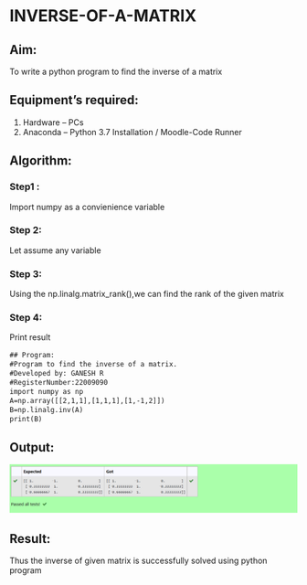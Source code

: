 # INVERSE-OF-A-MATRIX
## Aim:
To write a python program to find the inverse of a matrix
## Equipment’s required:
1. 	Hardware – PCs
2. 	Anaconda – Python 3.7 Installation / Moodle-Code Runner
## Algorithm:
### Step1 : 
Import numpy as a convienience variable
### Step 2: 
Let assume any variable
### Step 3: 
Using the np.linalg.matrix_rank(),we can find the rank of the given matrix
### Step 4: 
Print result
```
## Program:
#Program to find the inverse of a matrix.
#Developed by: GANESH R
#RegisterNumber:22009090
import numpy as np
A=np.array([[2,1,1],[1,1,1],[1,-1,2]])
B=np.linalg.inv(A)
print(B)
```
## Output:
![output](./inverse%20of%20a%20matrix.png)


## Result:
Thus the inverse of given matrix is successfully solved using python program

